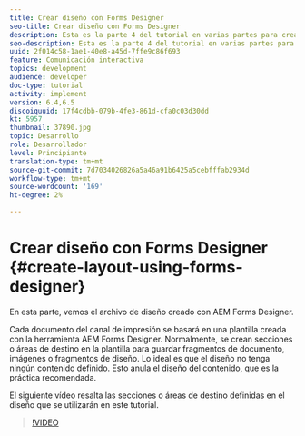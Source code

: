 ```yaml
---
title: Crear diseño con Forms Designer
seo-title: Crear diseño con Forms Designer
description: Esta es la parte 4 del tutorial en varias partes para crear su primer documento de comunicación interactivo para el canal de impresión.En esta parte, se analiza el archivo de diseño creado con AEM Forms Designer.
seo-description: Esta es la parte 4 del tutorial en varias partes para crear su primer documento de comunicación interactivo para el canal de impresión.En esta parte, se analiza el archivo de diseño creado con AEM Forms Designer.
uuid: 2f014c58-1ae1-40e8-a45d-7ffe9c86f693
feature: Comunicación interactiva
topics: development
audience: developer
doc-type: tutorial
activity: implement
version: 6.4,6.5
discoiquuid: 17f4cdbb-079b-4fe3-861d-cfa0c03d30dd
kt: 5957
thumbnail: 37890.jpg
topic: Desarrollo
role: Desarrollador
level: Principiante
translation-type: tm+mt
source-git-commit: 7d7034026826a5a46a91b6425a5cebfffab2934d
workflow-type: tm+mt
source-wordcount: '169'
ht-degree: 2%

---
```



# Crear diseño con Forms Designer {#create-layout-using-forms-designer}

En esta parte, vemos el archivo de diseño creado con AEM Forms Designer.

Cada documento del canal de impresión se basará en una plantilla creada con la herramienta AEM Forms Designer. Normalmente, se crean secciones o áreas de destino en la plantilla para guardar fragmentos de documento, imágenes o fragmentos de diseño. Lo ideal es que el diseño no tenga ningún contenido definido. Esto anula el diseño del contenido, que es la práctica recomendada.

El siguiente vídeo resalta las secciones o áreas de destino definidas en el diseño que se utilizarán en este tutorial.

>[!VIDEO](https://video.tv.adobe.com/v/37890/?quality=9)



